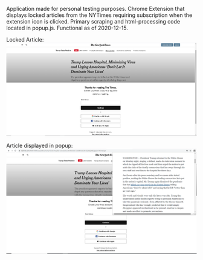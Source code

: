 Application made for personal testing purposes. Chrome Extension that displays locked articles from the NYTimes requiring subscription when the extension icon is clicked. Primary scraping and html-processing code located in popup.js. Functional as of 2020-12-15.

Locked Article:
![Alt text](https://github.com/gregtuc/NYTimesViewer/blob/master//images/NYTimes-pic1.PNG?raw=true "Title")

Article displayed in popup:
![Alt text](https://github.com/gregtuc/NYTimesViewer/blob/master/images/NyTimes-pic2.PNG?raw=true "Title")
